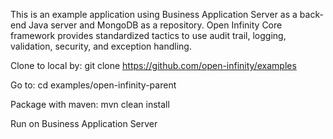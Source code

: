 This is an example application using Business Application Server as a back-end Java server and MongoDB as a repository. Open Infinity Core framework provides standardized tactics to use audit trail, logging, validation, security, and exception handling. 

Clone to local by:
git clone https://github.com/open-infinity/examples

Go to:
cd examples/open-infinity-parent

Package with maven:
mvn clean install

Run on Business Application Server
